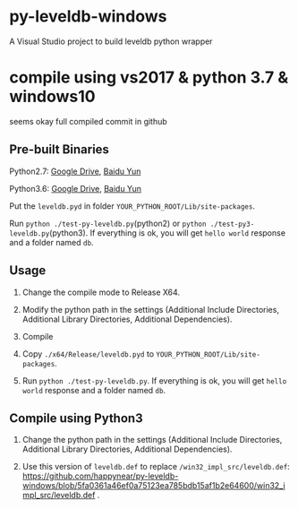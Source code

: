 # py-leveldb-windows
A Visual Studio project to build leveldb python wrapper

# compile using vs2017 & python 3.7 & windows10
seems okay full compiled commit in github

## Pre-built Binaries

Python2.7: [Google Drive](https://drive.google.com/open?id=0B0OhXbSTAU1HcFBJUTNyczF6RjQ), [Baidu Yun](http://pan.baidu.com/s/1dE3FDHR)

Python3.6: [Google Drive](https://drive.google.com/open?id=0B0OhXbSTAU1HLWFpS0NjcmZFZm8), [Baidu Yun](http://pan.baidu.com/s/1jI3LE8e)

Put the `leveldb.pyd` in folder `YOUR_PYTHON_ROOT/Lib/site-packages`. 

Run `python ./test-py-leveldb.py`(python2) or `python ./test-py3-leveldb.py`(python3). If everything is ok, you will get `hello world` response and a folder named `db`.

## Usage
1. Change the compile mode to Release X64.

2. Modify the python path in the settings (Additional Include Directories, Additional Library Directories, Additional Dependencies).

3. Compile

4. Copy `./x64/Release/leveldb.pyd` to `YOUR_PYTHON_ROOT/Lib/site-packages`.

5. Run `python ./test-py-leveldb.py`. If everything is ok, you will get `hello world` response and a folder named `db`.

## Compile using Python3
1. Change the python path in the settings (Additional Include Directories, Additional Library Directories, Additional Dependencies).

2. Use this version of `leveldb.def` to replace `/win32_impl_src/leveldb.def`: https://github.com/happynear/py-leveldb-windows/blob/5fa0361a46ef0a75123ea785bdb15af1b2e64600/win32_impl_src/leveldb.def .

